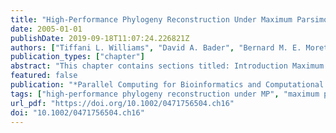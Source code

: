 ```yaml
---
title: "High-Performance Phylogeny Reconstruction Under Maximum Parsimony"
date: 2005-01-01
publishDate: 2019-09-18T11:07:24.226821Z
authors: ["Tiffani L. Williams", "David A. Bader", "Bernard M. E. Moret", "Mi Yan"]
publication_types: ["chapter"]
abstract: "This chapter contains sections titled: Introduction Maximum Parsimony Exact MP: Parallel Branch and Bound MP Heuristics: Disk-Covering Methods Summary and Open Problems References"
featured: false
publication: "*Parallel Computing for Bioinformatics and Computational Biology*"
tags: ["high-performance phylogeny reconstruction under MP", "maximum parsimony (MP)", "sequence alignment on “true” evolutionary tree"]
url_pdf: "https://doi.org/10.1002/0471756504.ch16"
doi: "10.1002/0471756504.ch16"
---
```


